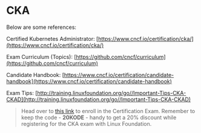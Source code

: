 # CKA

Below are some references:
  
Certified Kubernetes Administrator: [https://www.cncf.io/certification/cka/](https://www.cncf.io/certification/cka/)

Exam Curriculum (Topics): [https://github.com/cncf/curriculum](https://github.com/cncf/curriculum)

Candidate Handbook: [https://www.cncf.io/certification/candidate-handbook](https://www.cncf.io/certification/candidate-handbook)

Exam Tips: [http://training.linuxfoundation.org/go//Important-Tips-CKA-CKAD](http://training.linuxfoundation.org/go//Important-Tips-CKA-CKAD)

> Head over to [this link](https://www.dpbolvw.net/click-100910441-15404327?sid=udemy-courses) to enroll in the Certification Exam. Remember to keep the code - **20KODE** - handy to get a 20% discount while registering for the CKA exam with Linux Foundation.